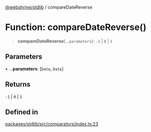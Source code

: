 [@webshrine/stdlib](../globals.md) / compareDateReverse

# Function: compareDateReverse()

> **compareDateReverse**(...`parameters`): `-1` \| `0` \| `1`

## Parameters

• ...**parameters**: [`Date`, `Date`]

## Returns

`-1` \| `0` \| `1`

## Defined in

[packages/stdlib/src/comparators/index.ts:23](https://github.com/webshrine/webshrine/blob/8cedc3f2efca3108f17475a5ce8404715d0d24a5/packages/stdlib/src/comparators/index.ts#L23)
